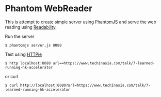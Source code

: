 # Phantom WebReader

This is attempt to create simple server using [PhantomJS](http://phantomjs.org/) and serve the web reading using [Readability](https://github.com/mozilla/readability).

Run the server
```shell
$ phantomjs server.js 8080
```

Test using [HTTPie](https://httpie.org/)
```shell
$ http localhost:8080 url==https://www.techinasia.com/talk/7-learned-running-hk-accelerator
```

or curl

```shell
$ curl http://localhost:8080?url=https://www.techinasia.com/talk/7-learned-running-hk-accelerator
```
